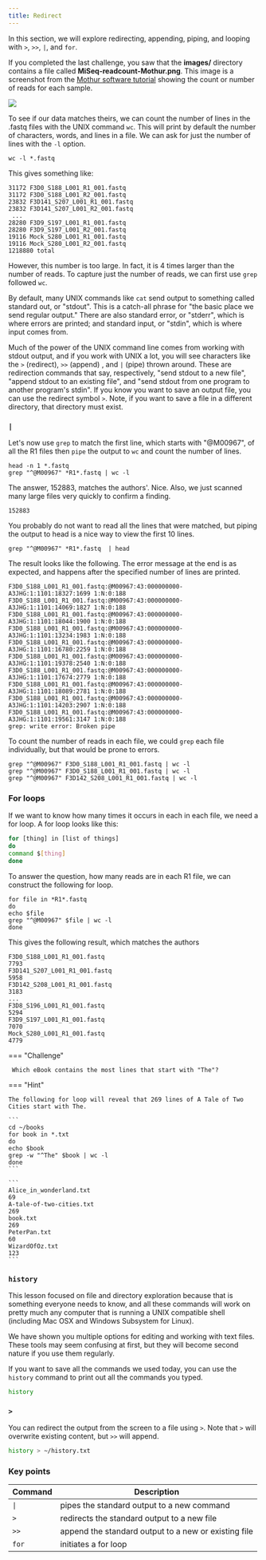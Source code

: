 ```yaml
---
title: Redirect
---
```


In this section, we will explore redirecting, appending, piping, and looping with `>`, `>>`,  `|`, and `for`.

If you completed the last challenge, you saw that the **images/** directory contains a file called **MiSeq-readcount-Mothur.png**. This image is a screenshot from the [Mothur software tutorial](https://mothur.org/wiki/miseq_sop/) showing the count or number of reads for each sample. 

![](https://hackmd.io/_uploads/HyrJqfBTF.png)

To see if our data matches theirs, we can count the number of lines in the .fastq files with the UNIX command `wc`. This will print by default the number of characters, words, and lines in a file. We can ask for just the number of lines with the `-l`  option. 

```
wc -l *.fastq
```

This gives something like:

```
31172 F3D0_S188_L001_R1_001.fastq
31172 F3D0_S188_L001_R2_001.fastq
23832 F3D141_S207_L001_R1_001.fastq
23832 F3D141_S207_L001_R2_001.fastq
 ... 
28280 F3D9_S197_L001_R1_001.fastq
28280 F3D9_S197_L001_R2_001.fastq
19116 Mock_S280_L001_R1_001.fastq
19116 Mock_S280_L001_R2_001.fastq
1218880 total 
```

However, this number is too large. In fact, it is 4 times larger than the number of reads. To capture just the number of reads, we can first use `grep` followed `wc`.

By default, many UNIX commands like `cat` send output to something called
standard out, or "stdout". This is a catch-all phrase for "the basic
place we send regular output." There are also standard error, or "stderr",
which is where errors are printed; and standard input, or "stdin", which
is where input comes from.

Much of the power of the UNIX command line comes from working with
stdout output, and if you work with UNIX a lot, you will see characters
like the `>` (redirect), `>>` (append) , and `|` (pipe) thrown around. These
are redirection commands that say, respectively, "send stdout to a new
file", "append stdout to an existing file", and "send stdout from one
program to another program's stdin". If you know you want to save an output file, you can use the redirect symbol `>`. 
Note, if you want to save a file in a different directory, that directory must exist.


### `|`

Let's now use `grep` to match the first line, which starts with "@M00967", of all the R1 files then `pipe` the output to `wc` and count the number of lines. 

```
head -n 1 *.fastq
grep "^@M00967" *R1*.fastq | wc -l
```

The answer, 152883, matches the authors'. Nice. Also, we just scanned many large files very quickly to confirm a finding. 

```
152883

```

You probably do not want to read all the lines that were matched, but piping the output to head is a nice way to view the first 10 lines. 

```
grep "^@M00967" *R1*.fastq  | head
```

The result looks like the following. The error message at the end is as expected, and happens after the specified number of lines are printed.  

```
F3D0_S188_L001_R1_001.fastq:@M00967:43:000000000-A3JHG:1:1101:18327:1699 1:N:0:188
F3D0_S188_L001_R1_001.fastq:@M00967:43:000000000-A3JHG:1:1101:14069:1827 1:N:0:188
F3D0_S188_L001_R1_001.fastq:@M00967:43:000000000-A3JHG:1:1101:18044:1900 1:N:0:188
F3D0_S188_L001_R1_001.fastq:@M00967:43:000000000-A3JHG:1:1101:13234:1983 1:N:0:188
F3D0_S188_L001_R1_001.fastq:@M00967:43:000000000-A3JHG:1:1101:16780:2259 1:N:0:188
F3D0_S188_L001_R1_001.fastq:@M00967:43:000000000-A3JHG:1:1101:19378:2540 1:N:0:188
F3D0_S188_L001_R1_001.fastq:@M00967:43:000000000-A3JHG:1:1101:17674:2779 1:N:0:188
F3D0_S188_L001_R1_001.fastq:@M00967:43:000000000-A3JHG:1:1101:18089:2781 1:N:0:188
F3D0_S188_L001_R1_001.fastq:@M00967:43:000000000-A3JHG:1:1101:14203:2907 1:N:0:188
F3D0_S188_L001_R1_001.fastq:@M00967:43:000000000-A3JHG:1:1101:19561:3147 1:N:0:188
grep: write error: Broken pipe
```

To count the number of reads in each file, we could `grep` each file individually, but that would be prone to errors.

```
grep "^@M00967" F3D0_S188_L001_R1_001.fastq | wc -l
grep "^@M00967" F3D0_S188_L001_R1_001.fastq | wc -l
grep "^@M00967" F3D142_S208_L001_R1_001.fastq | wc -l

```

### For loops

If we want to know how many times it occurs in each in each file, we need a for loop. A for loop looks like this:

```bash
for [thing] in [list of things]
do
command $[thing]
done
```


To answer the question, how many reads are in each R1 file, we can construct the following for loop. 

```
for file in *R1*.fastq
do
echo $file
grep "^@M00967" $file | wc -l
done
```

This gives the following result, which matches the authors

```
F3D0_S188_L001_R1_001.fastq
7793
F3D141_S207_L001_R1_001.fastq
5958
F3D142_S208_L001_R1_001.fastq
3183
...
F3D8_S196_L001_R1_001.fastq
5294
F3D9_S197_L001_R1_001.fastq
7070
Mock_S280_L001_R1_001.fastq
4779
```



=== "Challenge"

     Which eBook contains the most lines that start with "The"?

=== "Hint"

    The following for loop will reveal that 269 lines of A Tale of Two Cities start with The.

    ```
    cd ~/books
    for book in *.txt
    do
    echo $book
    grep -w "^The" $book | wc -l
    done
    ```
  
    ```
    Alice_in_wonderland.txt
    69
    A-tale-of-two-cities.txt
    269
    book.txt
    269
    PeterPan.txt
    60
    WizardOfOz.txt
    123
    ```


### `history`

This lesson focused on file and directory exploration because that is
something everyone needs to know, and all these commands will work on
pretty much any computer that is running a UNIX compatible shell (including
Mac OSX and Windows Subsystem for Linux). 

We have shown you multiple options for editing and working with text files. These tools may seem confusing at first, but they will become second nature if you use them regularly.

If you want to save all the commands we used today, you can use the `history` command to print out all the commands you typed.


```bash
history
```

### `>`

You can redirect the output from the screen to a file using `>`. Note that `>` will overwrite existing content, but `>>` will append. 

```bash
history > ~/history.txt
```


### Key points 

|Command|Description|
|-|-
|`\|` | pipes the standard output to a new command|
| `>`  | redirects the standard output to a new file |
| `>>`  | append the standard output to a new or existing file|
| `for` | initiates a for loop |
